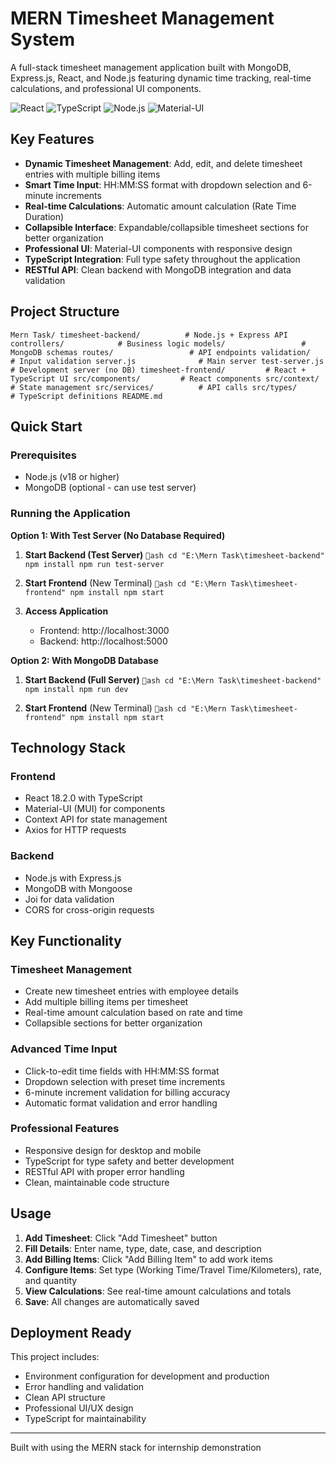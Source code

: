 ﻿# MERN Timesheet Management System

A full-stack timesheet management application built with MongoDB, Express.js, React, and Node.js featuring dynamic time tracking, real-time calculations, and professional UI components.

![React](https://img.shields.io/badge/React-18.2.0-blue.svg)
![TypeScript](https://img.shields.io/badge/TypeScript-4.9.5-blue.svg)
![Node.js](https://img.shields.io/badge/Node.js-18.x-green.svg)
![Material-UI](https://img.shields.io/badge/Material--UI-5.x-purple.svg)

##  Key Features

- **Dynamic Timesheet Management**: Add, edit, and delete timesheet entries with multiple billing items
- **Smart Time Input**: HH:MM:SS format with dropdown selection and 6-minute increments
- **Real-time Calculations**: Automatic amount calculation (Rate  Time Duration)
- **Collapsible Interface**: Expandable/collapsible timesheet sections for better organization
- **Professional UI**: Material-UI components with responsive design
- **TypeScript Integration**: Full type safety throughout the application
- **RESTful API**: Clean backend with MongoDB integration and data validation

##  Project Structure

`
Mern Task/
 timesheet-backend/          # Node.js + Express API
    controllers/            # Business logic
    models/                 # MongoDB schemas
    routes/                 # API endpoints
    validation/             # Input validation
    server.js              # Main server
    test-server.js         # Development server (no DB)
 timesheet-frontend/         # React + TypeScript UI
    src/components/         # React components
    src/context/           # State management
    src/services/          # API calls
    src/types/             # TypeScript definitions
 README.md
`

##  Quick Start

### Prerequisites
- Node.js (v18 or higher)
- MongoDB (optional - can use test server)

### Running the Application

**Option 1: With Test Server (No Database Required)**

1. **Start Backend (Test Server)**
   `ash
   cd "E:\Mern Task\timesheet-backend"
   npm install
   npm run test-server
   `

2. **Start Frontend** (New Terminal)
   `ash
   cd "E:\Mern Task\timesheet-frontend"
   npm install
   npm start
   `

3. **Access Application**
   - Frontend: http://localhost:3000
   - Backend: http://localhost:5000

**Option 2: With MongoDB Database**

1. **Start Backend (Full Server)**
   `ash
   cd "E:\Mern Task\timesheet-backend"
   npm install
   npm run dev
   `

2. **Start Frontend** (New Terminal)
   `ash
   cd "E:\Mern Task\timesheet-frontend"
   npm install
   npm start
   `

##  Technology Stack

### Frontend
- React 18.2.0 with TypeScript
- Material-UI (MUI) for components
- Context API for state management
- Axios for HTTP requests

### Backend
- Node.js with Express.js
- MongoDB with Mongoose
- Joi for data validation
- CORS for cross-origin requests

##  Key Functionality

### Timesheet Management
- Create new timesheet entries with employee details
- Add multiple billing items per timesheet
- Real-time amount calculation based on rate and time
- Collapsible sections for better organization

### Advanced Time Input
- Click-to-edit time fields with HH:MM:SS format
- Dropdown selection with preset time increments
- 6-minute increment validation for billing accuracy
- Automatic format validation and error handling

### Professional Features
- Responsive design for desktop and mobile
- TypeScript for type safety and better development
- RESTful API with proper error handling
- Clean, maintainable code structure

##  Usage

1. **Add Timesheet**: Click "Add Timesheet" button
2. **Fill Details**: Enter name, type, date, case, and description
3. **Add Billing Items**: Click "Add Billing Item" to add work items
4. **Configure Items**: Set type (Working Time/Travel Time/Kilometers), rate, and quantity
5. **View Calculations**: See real-time amount calculations and totals
6. **Save**: All changes are automatically saved

##  Deployment Ready

This project includes:
- Environment configuration for development and production
- Error handling and validation
- Clean API structure
- Professional UI/UX design
- TypeScript for maintainability

---

Built with  using the MERN stack for internship demonstration
